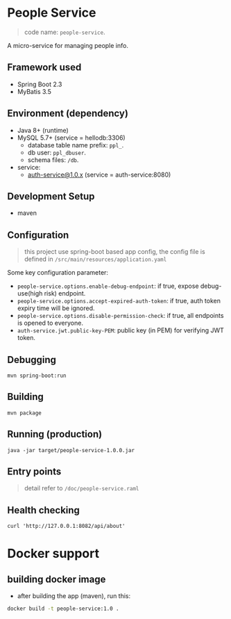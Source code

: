 # People Service

> code name: `people-service`.

A micro-service for managing people info.

## Framework used

- Spring Boot 2.3
- MyBatis 3.5

## Environment (dependency)

- Java 8+ (runtime)
- MySQL 5.7+ (service = hellodb:3306)
  - database table name prefix: `ppl_`.
  - db user: `ppl_dbuser`.
  - schema files: `/db`.
- service:
  - auth-service@1.0.x (service = auth-service:8080)

## Development Setup

- maven

## Configuration

> this project use spring-boot based app config,
> the config file is defined in `/src/main/resources/application.yaml`

Some key configuration parameter:

- `people-service.options.enable-debug-endpoint`: if true, expose debug-use(high risk) endpoint.
- `people-service.options.accept-expired-auth-token`: if true, auth token expiry time will be ignored.
- `people-service.options.disable-permission-check`: if true, all endpoints is opened to everyone.
- `auth-service.jwt.public-key-PEM`: public key (in PEM) for verifying JWT token.

## Debugging

```
mvn spring-boot:run
```

## Building

```
mvn package
```

## Running (production)

```
java -jar target/people-service-1.0.0.jar 
```

## Entry points

> detail refer to `/doc/people-service.raml`

## Health checking

```
curl 'http://127.0.0.1:8082/api/about'
```

# Docker support

## building docker image

- after building the app (maven), run this:

```sh
docker build -t people-service:1.0 .
```

